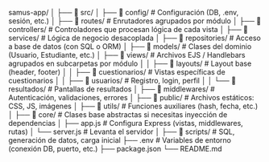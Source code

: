 samus-app/
│
├── 📁 src/
│   ├── 📁 config/              # Configuración (DB, .env, sesión, etc.)
│   ├── 📁 routes/              # Enrutadores agrupados por módulo
│   ├── 📁 controllers/         # Controladores que procesan lógica de cada vista
│   ├── 📁 services/            # Lógica de negocio desacoplada
│   ├── 📁 repositories/        # Acceso a base de datos (con SQL o ORM)
│   ├── 📁 models/              # Clases del dominio (Usuario, Estudiante, etc.)
│   ├── 📁 views/               # Archivos EJS / Handlebars agrupados en subcarpetas por módulo
│   │   ├── 📁 layouts/         # Layout base (header, footer)
│   │   ├── 📁 cuestionarios/   # Vistas específicas de cuestionarios
│   │   ├── 📁 usuarios/        # Registro, login, perfil
│   │   └── 📁 resultados/      # Pantallas de resultados
│   ├── 📁 middlewares/         # Autenticación, validaciones, errores
│   ├── 📁 public/              # Archivos estáticos: CSS, JS, imágenes
│   ├── 📁 utils/               # Funciones auxiliares (hash, fecha, etc.)
│   ├── 📁 core/                # Clases base abstractas si necesitas inyección de dependencias
│   ├── app.js                 # Configura Express (vistas, middlewares, rutas)
│   └── server.js              # Levanta el servidor
│
├── 📁 scripts/                # SQL, generación de datos, carga inicial
├── .env                      # Variables de entorno (conexión DB, puerto, etc.)
├── package.json
└── README.md
